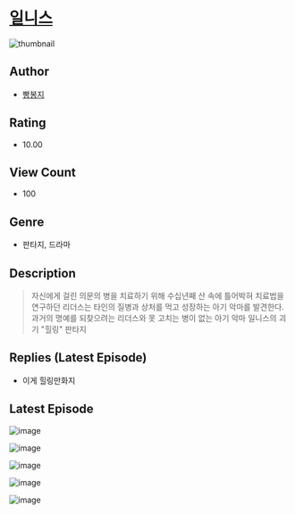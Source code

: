 # [일니스](https://comic.naver.com/challenge/list?titleId=811437)
![thumbnail](https://image-comic.pstatic.net/user_contents_data/challenge_comic/2023/05/25/360476/upload_7233962303928165684_480x623.jpeg)

## Author
- [빵봉지](https://comic.naver.com/artistTitle?id=360476)

## Rating
- 10.00

## View Count
- 100

## Genre
- 판타지, 드라마

## Description
> 자신에게 걸린 의문의 병을 치료하기 위해 수십년째 산 속에 틀어박혀 치료법을 연구하던 리더스는 타인의 질병과 상처를 먹고 성장하는 아기 악마를 발견한다. 과거의 명예를 되찾으려는 리더스와 못 고치는 병이 없는 아기 악마 일니스의 괴기 "힐링" 판타지

## Replies (Latest Episode)
- 이게 힐링만화지

## Latest Episode
![image](https://image-comic.pstatic.net/user_contents_data/challenge_comic/2023/05/25/360476/upload_7147547084436617058.jpeg)

![image](https://image-comic.pstatic.net/user_contents_data/challenge_comic/2023/05/25/360476/upload_3761407710996948019.jpeg)

![image](https://image-comic.pstatic.net/user_contents_data/challenge_comic/2023/05/25/360476/upload_7220450190051009893.jpeg)

![image](https://image-comic.pstatic.net/user_contents_data/challenge_comic/2023/05/25/360476/upload_3617013031461467701.jpeg)

![image](https://image-comic.pstatic.net/user_contents_data/challenge_comic/2023/05/25/360476/upload_3760559811387876406.jpeg)
